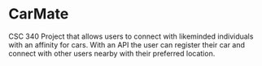 # CarMate
CSC 340 Project that allows users to connect with likeminded individuals with an affinity for cars. With an API the user can register their car  and connect with other users nearby with their preferred location.

